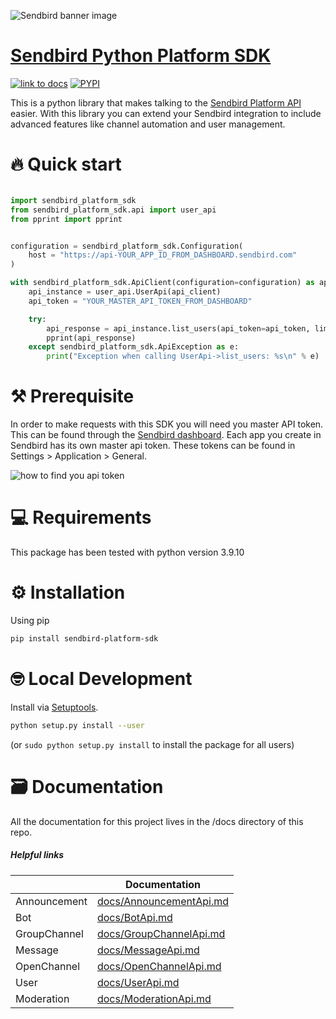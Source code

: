 ![Sendbird banner image](http://ww1.prweb.com/prfiles/2021/09/14/18371217/Sendbird_Logo_RGB_lg.png)

# [Sendbird Python Platform SDK](https://sendbird.com/docs/chat/v3/platform-api/getting-started/prepare-to-use-api)


[![link to docs](https://img.shields.io/badge/SDK-docs-green)](/docs)
[![PYPI](https://img.shields.io/pypi/v/sendbird-platform-sdk.svg)](https://pypi.org/project/sendbird-platform-sdk)


This is a python library that makes talking to the [Sendbird Platform API](https://sendbird.com/docs/chat/v3/platform-api/getting-started/prepare-to-use-api) easier. With this library you can extend your Sendbird integration to include advanced features like channel automation and user management.

# 🔥 Quick start

```python

import sendbird_platform_sdk
from sendbird_platform_sdk.api import user_api
from pprint import pprint


configuration = sendbird_platform_sdk.Configuration(
    host = "https://api-YOUR_APP_ID_FROM_DASHBOARD.sendbird.com"
)

with sendbird_platform_sdk.ApiClient(configuration=configuration) as api_client:
    api_instance = user_api.UserApi(api_client)
    api_token = "YOUR_MASTER_API_TOKEN_FROM_DASHBOARD"

    try:
        api_response = api_instance.list_users(api_token=api_token, limit=1)
        pprint(api_response)
    except sendbird_platform_sdk.ApiException as e:
        print("Exception when calling UserApi->list_users: %s\n" % e)
```

# ⚒️ Prerequisite
In order to make requests with this SDK you will need you master API token. This can be found through the [Sendbird dashboard](https://dashboard.sendbird.com/).  Each app you create in Sendbird has its own master api token. These tokens can be found in Settings > Application > General.

![how to find you api token](https://i.imgur.com/0YMKtpX.png)

# 💻 Requirements 
This package has been tested with python version 3.9.10


# ⚙️ Installation 

Using pip

```bash
pip install sendbird-platform-sdk
```

# 🤓 Local Development
Install via [Setuptools](http://pypi.python.org/pypi/setuptools).

```sh
python setup.py install --user
```
(or `sudo python setup.py install` to install the package for all users)


# 🗃️ Documentation 
All the documentation for this project lives in the /docs directory of this repo. 

##### Helpful links

|       | Documentation |
| ----------- | ----------- |
| Announcement   | [docs/AnnouncementApi.md](docs/AnnouncementApi.md)|
| Bot | [docs/BotApi.md](docs/BotApi.md)  |
| GroupChannel | [docs/GroupChannelApi.md](docs/GroupChannelApi.md)  |
| Message | [docs/MessageApi.md](docs/MessageApi.md)  |
| OpenChannel | [docs/OpenChannelApi.md ](docs/OpenChannelApi.md)  |
| User | [docs/UserApi.md](docs/UserApi.md)  |
| Moderation | [docs/ModerationApi.md](docs/ModerationApi.md)  |
